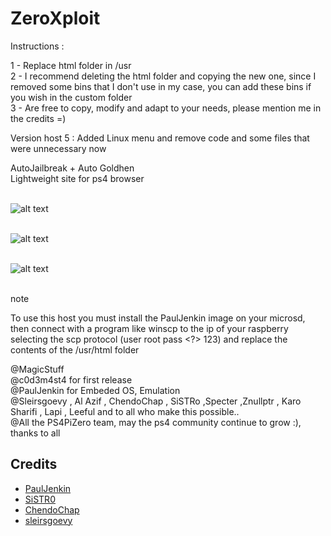 # ZeroXploit
Instructions :

1 - Replace html folder in /usr <br>
2 - I recommend deleting the html folder and copying the new one, since I removed some bins that I don't use in my case, you can add these bins if you wish in the custom folder<br>
3 - Are free to copy, modify and adapt to your needs, please mention me in the credits =)<br>

Version host 5 : Added Linux menu and remove code and some files that were unnecessary now

AutoJailbreak + Auto Goldhen <br>
Lightweight site for ps4 browser<br>
<br>

![alt text](https://i.ibb.co/sygKS1k/ss1.jpg)<br><br>

![alt text](https://i.ibb.co/r6m7r67/ss2.jpg)<br><br>

![alt text](https://i.ibb.co/zm47y0r/unknown-1.png)<br><br>

note 

To use this host you must install the PaulJenkin image on your microsd, then connect with a program like winscp to the ip of your raspberry selecting the scp protocol (user root pass <?> 123) and replace the contents of the /usr/html folder

@MagicStuff<br>
@c0d3m4st4 for first release<br>
@PaulJenkin for Embeded OS, Emulation<br>
@Sleirsgoevy , Al Azif , ChendoChap , SiSTRo ,Specter ,Znullptr , Karo Sharifi , Lapi , Leeful and to all who make this possible..<br>
@All the PS4PiZero team, may the ps4 community continue to grow :), thanks to all

## Credits

- [PaulJenkin](https://github.com/PaulJenkin/PS4RaspberryPi)
- [SiSTR0](https://github.com/SiSTR0)
- [ChendoChap](https://github.com/ChendoChap)
- [sleirsgoevy](https://github.com/sleirsgoevy)
